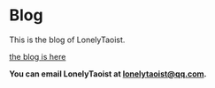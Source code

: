 # Blog
This is the blog of LonelyTaoist.

[the blog is here](https://www.lonelytaoist.com)

**You can email LonelyTaoist at lonelytaoist@qq.com.**
